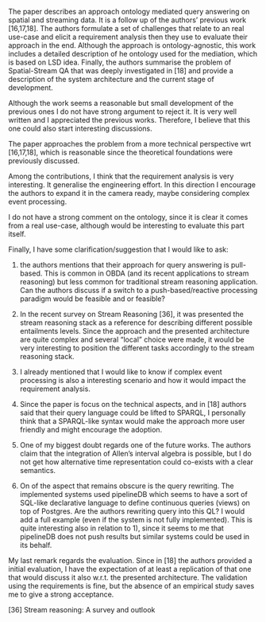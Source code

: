 The paper describes an approach ontology mediated query answering on spatial and streaming data. It is a follow up of the authors’ previous work [16,17,18].
The authors formulate a set of challenges that relate to an real use-case and elicit a requirement analysis then they use to evaluate their approach in the end.
Although the approach is ontology-agnostic, this work includes  a detailed description of he ontology used for the mediation, which is based on LSD idea.
Finally, the authors summarise the problem of Spatial-Stream QA that was deeply investigated in [18] and provide a description of the system architecture
and the current stage of development.

Although the work seems a reasonable but small development of the previous ones I do not have strong argument to reject it.
It is very well written and I appreciated the previous works.
Therefore, I believe that this one could also start interesting discussions.

The paper approaches the problem from a more technical perspective wrt [16,17,18], 
which  is reasonable since the theoretical foundations were previously discussed.

Among the contributions, I think that the requirement analysis is very interesting. It generalise the engineering effort.
In this direction I encourage the authors to expand it in the camera ready, maybe considering complex event processing.

I do not have a strong comment on the ontology, since it is clear it comes from a real use-case, although would be interesting to evaluate this part itself.

Finally, I have some clarification/suggestion that I would like to ask:

1) the authors mentions that their approach for query answering is pull-based. This is common in OBDA (and its recent applications to stream reasoning)
but less common for traditional stream reasoning application. Can the authors discuss if a switch to a push-based/reactive processing paradigm would be 
feasible and or feasible?

2) In the recent survey on Stream Reasoning [36], it was presented the stream reasoning stack as a reference for describing different possible entailments levels.
Since the approach and the presented architecture are quite complex and several “local” choice were made, it would be very interesting to position the different tasks
accordingly to the stream reasoning stack.

3) I already mentioned that I would like to know if complex event processing is also a interesting scenario and how it would impact the requirement analysis.

4) Since the paper is focus on the technical aspects, and in [18] authors said that their query language could be lifted to SPARQL, I personally think
that a SPARQL-like syntax would make the approach more user friendly and might encourage the adoption.

5) One of my biggest doubt regards one of the future works. The authors claim that the integration of Allen’s interval algebra is possible, but I do not get how alternative
time representation could co-exists with a clear semantics.

6) On of the aspect that remains obscure is the query rewriting. The implemented systems used pipelineDB which seems to have a sort of SQL-like declarative language
to define continuous queries (views) on top of Postgres. Are the authors rewriting query into this QL? I would add a full example (even if the system is not fully implemented).
This is quite interesting also in relation to 1), since it seems to me that pipelineDB does not push results but similar systems could be used in its behalf. 

My last remark regards the evaluation. Since in [18] the authors provided a initial evaluation, I have the expectation of at least a replication of that one that would discuss it
also w.r.t. the presented architecture. The validation using the requirements is fine, but the absence of an empirical study saves me to give a strong acceptance.

[36] Stream reasoning: A survey and outlook

    